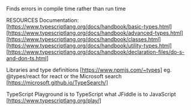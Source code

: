 Finds errors in compile time rather than run time

RESOURCES
Documentation: [https://www.typescriptlang.org/docs/handbook/basic-types.html][https://www.typescriptlang.org/docs/handbook/advanced-types.html] [https://www.typescriptlang.org/docs/handbook/classes.html][https://www.typescriptlang.org/docs/handbook/utility-types.html] [https://www.typescriptlang.org/docs/handbook/declaration-files/do-s-and-don-ts.html]

Libraries and type definitions [https://www.npmjs.com/~types] eg. @types/react for react or the Microsoft search [https://microsoft.github.io/TypeSearch/]

TypeScript Playground is to TypeScript what JFiddle is to JavaScript [https://www.typescriptlang.org/play/]
